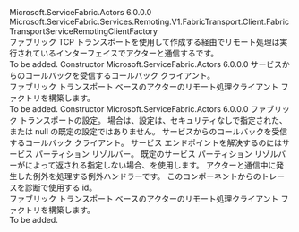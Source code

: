 <Type Name="FabricTransportActorRemotingClientFactory" FullName="Microsoft.ServiceFabric.Actors.Remoting.V1.FabricTransport.Client.FabricTransportActorRemotingClientFactory">
  <TypeSignature Language="C#" Value="public class FabricTransportActorRemotingClientFactory : Microsoft.ServiceFabric.Services.Remoting.V1.FabricTransport.Client.FabricTransportServiceRemotingClientFactory" />
  <TypeSignature Language="ILAsm" Value=".class public auto ansi beforefieldinit FabricTransportActorRemotingClientFactory extends Microsoft.ServiceFabric.Services.Remoting.V1.FabricTransport.Client.FabricTransportServiceRemotingClientFactory" />
  <TypeSignature Language="DocId" Value="T:Microsoft.ServiceFabric.Actors.Remoting.V1.FabricTransport.Client.FabricTransportActorRemotingClientFactory" />
  <TypeSignature Language="VB.NET" Value="Public Class FabricTransportActorRemotingClientFactory&#xA;Inherits FabricTransportServiceRemotingClientFactory" />
  <TypeSignature Language="F#" Value="type FabricTransportActorRemotingClientFactory = class&#xA;    inherit FabricTransportServiceRemotingClientFactory" />
  <AssemblyInfo>
    <AssemblyName>Microsoft.ServiceFabric.Actors</AssemblyName>
    <AssemblyVersion>6.0.0.0</AssemblyVersion>
  </AssemblyInfo>
  <Base>
    <BaseTypeName>Microsoft.ServiceFabric.Services.Remoting.V1.FabricTransport.Client.FabricTransportServiceRemotingClientFactory</BaseTypeName>
  </Base>
  <Interfaces />
  <Docs>
    <summary>
            <see cref="T:Microsoft.ServiceFabric.Services.Remoting.V1.Client.IServiceRemotingClientFactory" />ファブリック TCP トランスポートを使用して作成する<see cref="T:Microsoft.ServiceFabric.Services.Remoting.V1.Client.IServiceRemotingClient" />経由でリモート処理は実行されているインターフェイスでアクターと通信する<see cref="T:Microsoft.ServiceFabric.Services.Remoting.V1.FabricTransport.Runtime.FabricTransportServiceRemotingListener" />です。
            </summary>
    <remarks>To be added.</remarks>
  </Docs>
  <Members>
    <Member MemberName=".ctor">
      <MemberSignature Language="C#" Value="public FabricTransportActorRemotingClientFactory (Microsoft.ServiceFabric.Services.Remoting.V1.IServiceRemotingCallbackClient callbackClient);" />
      <MemberSignature Language="ILAsm" Value=".method public hidebysig specialname rtspecialname instance void .ctor(class Microsoft.ServiceFabric.Services.Remoting.V1.IServiceRemotingCallbackClient callbackClient) cil managed" />
      <MemberSignature Language="DocId" Value="M:Microsoft.ServiceFabric.Actors.Remoting.V1.FabricTransport.Client.FabricTransportActorRemotingClientFactory.#ctor(Microsoft.ServiceFabric.Services.Remoting.V1.IServiceRemotingCallbackClient)" />
      <MemberSignature Language="VB.NET" Value="Public Sub New (callbackClient As IServiceRemotingCallbackClient)" />
      <MemberSignature Language="F#" Value="new Microsoft.ServiceFabric.Actors.Remoting.V1.FabricTransport.Client.FabricTransportActorRemotingClientFactory : Microsoft.ServiceFabric.Services.Remoting.V1.IServiceRemotingCallbackClient -&gt; Microsoft.ServiceFabric.Actors.Remoting.V1.FabricTransport.Client.FabricTransportActorRemotingClientFactory" Usage="new Microsoft.ServiceFabric.Actors.Remoting.V1.FabricTransport.Client.FabricTransportActorRemotingClientFactory callbackClient" />
      <MemberType>Constructor</MemberType>
      <AssemblyInfo>
        <AssemblyName>Microsoft.ServiceFabric.Actors</AssemblyName>
        <AssemblyVersion>6.0.0.0</AssemblyVersion>
      </AssemblyInfo>
      <Parameters>
        <Parameter Name="callbackClient" Type="Microsoft.ServiceFabric.Services.Remoting.V1.IServiceRemotingCallbackClient" />
      </Parameters>
      <Docs>
        <param name="callbackClient">
                サービスからのコールバックを受信するコールバック クライアント。
            </param>
        <summary>
            ファブリック トランスポート ベースのアクターのリモート処理クライアント ファクトリを構築します。
            </summary>
        <remarks>To be added.</remarks>
      </Docs>
    </Member>
    <Member MemberName=".ctor">
      <MemberSignature Language="C#" Value="public FabricTransportActorRemotingClientFactory (Microsoft.ServiceFabric.Services.Remoting.FabricTransport.FabricTransportRemotingSettings fabricTransportRemotingSettings, Microsoft.ServiceFabric.Services.Remoting.V1.IServiceRemotingCallbackClient callbackClient, Microsoft.ServiceFabric.Services.Client.IServicePartitionResolver servicePartitionResolver = null, System.Collections.Generic.IEnumerable&lt;Microsoft.ServiceFabric.Services.Communication.Client.IExceptionHandler&gt; exceptionHandlers = null, string traceId = null);" />
      <MemberSignature Language="ILAsm" Value=".method public hidebysig specialname rtspecialname instance void .ctor(class Microsoft.ServiceFabric.Services.Remoting.FabricTransport.FabricTransportRemotingSettings fabricTransportRemotingSettings, class Microsoft.ServiceFabric.Services.Remoting.V1.IServiceRemotingCallbackClient callbackClient, class Microsoft.ServiceFabric.Services.Client.IServicePartitionResolver servicePartitionResolver, class System.Collections.Generic.IEnumerable`1&lt;class Microsoft.ServiceFabric.Services.Communication.Client.IExceptionHandler&gt; exceptionHandlers, string traceId) cil managed" />
      <MemberSignature Language="DocId" Value="M:Microsoft.ServiceFabric.Actors.Remoting.V1.FabricTransport.Client.FabricTransportActorRemotingClientFactory.#ctor(Microsoft.ServiceFabric.Services.Remoting.FabricTransport.FabricTransportRemotingSettings,Microsoft.ServiceFabric.Services.Remoting.V1.IServiceRemotingCallbackClient,Microsoft.ServiceFabric.Services.Client.IServicePartitionResolver,System.Collections.Generic.IEnumerable{Microsoft.ServiceFabric.Services.Communication.Client.IExceptionHandler},System.String)" />
      <MemberSignature Language="F#" Value="new Microsoft.ServiceFabric.Actors.Remoting.V1.FabricTransport.Client.FabricTransportActorRemotingClientFactory : Microsoft.ServiceFabric.Services.Remoting.FabricTransport.FabricTransportRemotingSettings * Microsoft.ServiceFabric.Services.Remoting.V1.IServiceRemotingCallbackClient * Microsoft.ServiceFabric.Services.Client.IServicePartitionResolver * seq&lt;Microsoft.ServiceFabric.Services.Communication.Client.IExceptionHandler&gt; * string -&gt; Microsoft.ServiceFabric.Actors.Remoting.V1.FabricTransport.Client.FabricTransportActorRemotingClientFactory" Usage="new Microsoft.ServiceFabric.Actors.Remoting.V1.FabricTransport.Client.FabricTransportActorRemotingClientFactory (fabricTransportRemotingSettings, callbackClient, servicePartitionResolver, exceptionHandlers, traceId)" />
      <MemberType>Constructor</MemberType>
      <AssemblyInfo>
        <AssemblyName>Microsoft.ServiceFabric.Actors</AssemblyName>
        <AssemblyVersion>6.0.0.0</AssemblyVersion>
      </AssemblyInfo>
      <Parameters>
        <Parameter Name="fabricTransportRemotingSettings" Type="Microsoft.ServiceFabric.Services.Remoting.FabricTransport.FabricTransportRemotingSettings" />
        <Parameter Name="callbackClient" Type="Microsoft.ServiceFabric.Services.Remoting.V1.IServiceRemotingCallbackClient" />
        <Parameter Name="servicePartitionResolver" Type="Microsoft.ServiceFabric.Services.Client.IServicePartitionResolver" />
        <Parameter Name="exceptionHandlers" Type="System.Collections.Generic.IEnumerable&lt;Microsoft.ServiceFabric.Services.Communication.Client.IExceptionHandler&gt;" />
        <Parameter Name="traceId" Type="System.String" />
      </Parameters>
      <Docs>
        <param name="fabricTransportRemotingSettings">
                ファブリック トランスポートの設定。 場合は、設定は、セキュリティなしで指定された、または null の既定の設定ではありません。
                </param>
        <param name="callbackClient">
                サービスからのコールバックを受信するコールバック クライアント。
            </param>
        <param name="servicePartitionResolver">
                サービス エンドポイントを解決するのにはサービス パーティション リゾルバー。 既定のサービス パーティション リゾルバーがによって返される指定しない場合、<see cref="M:Microsoft.ServiceFabric.Services.Client.ServicePartitionResolver.GetDefault" />を使用します。
                </param>
        <param name="exceptionHandlers">
                アクターと通信中に発生した例外を処理する例外ハンドラーです。
            </param>
        <param name="traceId">
                このコンポーネントからのトレースを診断で使用する id。
            </param>
        <summary>
            ファブリック トランスポート ベースのアクターのリモート処理クライアント ファクトリを構築します。
            </summary>
        <remarks>To be added.</remarks>
      </Docs>
    </Member>
  </Members>
</Type>